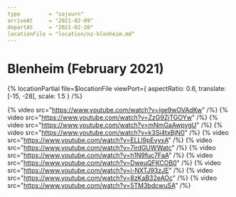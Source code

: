```yaml
---
type         = "sojourn"
arriveAt     = "2021-02-09"
departAt     = "2021-02-20"
locationFile = "location/nz-blenheim.md"
---
```


# Blenheim (February 2021)

{% locationPartial file=$locationFile viewPort={ aspectRatio: 0.6, translate: [-15, -28], scale: 1.5 } /%}


{% video src="https://www.youtube.com/watch?v=ige9wOVAdKw" /%}
{% video src="https://www.youtube.com/watch?v=ZzG9ZjTGOYw" /%}
{% video src="https://www.youtube.com/watch?v=mNmGaAwpvgU" /%}
{% video src="https://www.youtube.com/watch?v=k3Si4txBjN0" /%}
{% video src="https://www.youtube.com/watch?v=ELLl9pEvyxA" /%}
{% video src="https://www.youtube.com/watch?v=7irdGUWWatc" /%}
{% video src="https://www.youtube.com/watch?v=h1N9fuc7FaA" /%}
{% video src="https://www.youtube.com/watch?v=DweuQFKCOB0" /%}
{% video src="https://www.youtube.com/watch?v=j-NXTJ93zJE" /%}
{% video src="https://www.youtube.com/watch?v=8zKaB32eAOc" /%}
{% video src="https://www.youtube.com/watch?v=5TM3bdcwuSA" /%}
